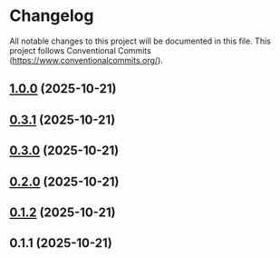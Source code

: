 # Changelog

All notable changes to this project will be documented in this file.
This project follows Conventional Commits (https://www.conventionalcommits.org/).

## [1.0.0](https://github.com/waseemnaseeven/test-ci/compare/v0.3.1...v1.0.0) (2025-10-21)
## [0.3.1](https://github.com/waseemnaseeven/test-ci/compare/v0.3.0...v0.3.1) (2025-10-21)
## [0.3.0](https://github.com/waseemnaseeven/test-ci/compare/v0.2.0...v0.3.0) (2025-10-21)
## [0.2.0](https://github.com/waseemnaseeven/test-ci/compare/v0.1.2...v0.2.0) (2025-10-21)
## [0.1.2](https://github.com/waseemnaseeven/test-ci/compare/v0.1.1...v0.1.2) (2025-10-21)
## 0.1.1 (2025-10-21)

